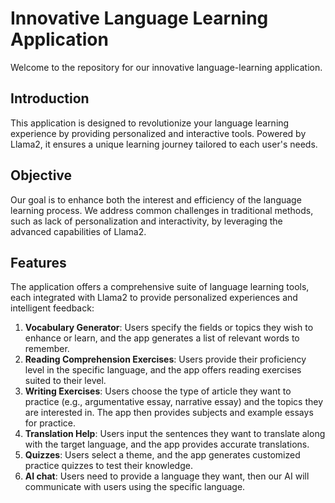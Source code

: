 # Innovative Language Learning Application

Welcome to the repository for our innovative language-learning application.

## Introduction
This application is designed to revolutionize your language learning experience by providing personalized and interactive tools. Powered by Llama2, it ensures a unique learning journey tailored to each user's needs.

## Objective
Our goal is to enhance both the interest and efficiency of the language learning process. We address common challenges in traditional methods, such as lack of personalization and interactivity, by leveraging the advanced capabilities of Llama2.

## Features
The application offers a comprehensive suite of language learning tools, each integrated with Llama2 to provide personalized experiences and intelligent feedback:

1. **Vocabulary Generator**: Users specify the fields or topics they wish to enhance or learn, and the app generates a list of relevant words to remember.
2. **Reading Comprehension Exercises**: Users provide their proficiency level in the specific language, and the app offers reading exercises suited to their level.
3. **Writing Exercises**: Users choose the type of article they want to practice (e.g., argumentative essay, narrative essay) and the topics they are interested in. The app then provides subjects and example essays for practice.
4. **Translation Help**: Users input the sentences they want to translate along with the target language, and the app provides accurate translations.
5. **Quizzes**: Users select a theme, and the app generates customized practice quizzes to test their knowledge.
6. **AI chat**: Users need to provide a language they want, then our AI will communicate with users using the specific language.
